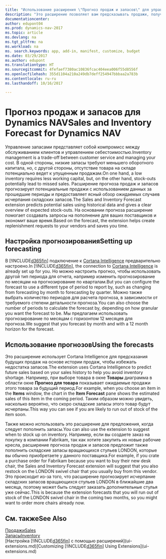 ```yaml
---
title: "Использование расширения \"Прогноз продаж и запасов\" для управления запасами"
description: "Это расширение позволяет вам предсказывать продажи, получать четкую информацию о товарах, которые скоро закончатся, и даже создавать запросы на пополнение для поставщиков."
documentationcenter: 
author: edupont04
ms.prod: dynamics-nav-2017
ms.topic: article
ms.devlang: na
ms.tgt_pltfrm: na
ms.workload: na
ms. search.keywords: app, add-in, manifest, customize, budget
ms.date: 03/29/2017
ms.author: edupont
ms.translationtype: HT
ms.sourcegitcommit: 4fefaef7380ac10836fcac404eea006f55d8556f
ms.openlocfilehash: 355d1104a210a249db7deff254947bbbaa2a783b
ms.contentlocale: ru-ru
ms.lasthandoff: 10/16/2017

---
```

# <a name="sales-and-inventory-forecast-for-dynamics-nav"></a><span data-ttu-id="73183-103">Прогноз продаж и запасов для Dynamics NAV</span><span class="sxs-lookup"><span data-stu-id="73183-103">Sales and Inventory Forecast for Dynamics NAV</span></span>
<span data-ttu-id="73183-104">Управление запасами представляет собой компромисс между обслуживанием клиентов и управлением себестоимостью.</span><span class="sxs-lookup"><span data-stu-id="73183-104">Inventory management is a trade-off between customer service and managing your cost.</span></span> <span data-ttu-id="73183-105">В одной стороны, низкие запасы требуют меньшего оборотного капитала, но, с другой стороны, отсутствие товара на складе потенциально ведет к упущенным продажам.</span><span class="sxs-lookup"><span data-stu-id="73183-105">On one hand, a low inventory requires less working capital, but, on the other hand, stock-outs potentially lead to missed sales.</span></span> <span data-ttu-id="73183-106">Расширение прогноза продаж и запасов прогнозирует потенциальные продажи с использованием данных за прошедшие периоды и предоставляет ясный обзор ожидаемых случаев исчерпания складских запасов.</span><span class="sxs-lookup"><span data-stu-id="73183-106">The Sales and Inventory Forecast extension predicts potential sales using historical data and gives a clear overview of expected stock-outs.</span></span> <span data-ttu-id="73183-107">На основании прогноза расширение помогает создавать запросы на пополнение для ваших поставщиков и экономит ваше время.</span><span class="sxs-lookup"><span data-stu-id="73183-107">Based on the forecast, the extension helps create replenishment requests to your vendors and saves you time.</span></span>  

## <a name="setting-up-forecasting"></a><span data-ttu-id="73183-108">Настройка прогнозирования</span><span class="sxs-lookup"><span data-stu-id="73183-108">Setting up forecasting</span></span>
<span data-ttu-id="73183-109">В [!INCLUDE[d365fin](includes/d365fin_md.md)] подключение к [Cortana Intelligence](https://www.microsoft.com/en-us/cloud-platform/what-is-cortana-intelligence-suite) предварительно настроено.</span><span class="sxs-lookup"><span data-stu-id="73183-109">In [!INCLUDE[d365fin](includes/d365fin_md.md)], the connection to [Cortana Intelligence](https://www.microsoft.com/en-us/cloud-platform/what-is-cortana-intelligence-suite) is already set up for you.</span></span> <span data-ttu-id="73183-110">Но можно настроить прогноз, чтобы использовать другой тип периода для отчета, например изменить прогнозирование по месяцам на прогнозирование по кварталам.</span><span class="sxs-lookup"><span data-stu-id="73183-110">But you can configure the forecast to use a different type of period to report by, such as changing from forecasting by month to forecasting by quarter.</span></span> <span data-ttu-id="73183-111">Можно также выбрать количество периодов для расчета прогноза, в зависимости от требуемого степени детальности прогноза.</span><span class="sxs-lookup"><span data-stu-id="73183-111">You can also choose the number of periods to calculate the forecast by, depending on how granular you want the forecast to be.</span></span> <span data-ttu-id="73183-112">Мы предлагаем использовать прогнозирование по месяцам с горизонтом 12 месяцев для прогноза.</span><span class="sxs-lookup"><span data-stu-id="73183-112">We suggest that you forecast by month and with a 12 month horizon for the forecast.</span></span>  

## <a name="using-the-forecasts"></a><span data-ttu-id="73183-113">Использование прогнозов</span><span class="sxs-lookup"><span data-stu-id="73183-113">Using the forecasts</span></span>
<span data-ttu-id="73183-114">Это расширение использует Cortana Intelligence для предсказания будущих продаж на основе истории продаж, чтобы избежать недостатка запасов.</span><span class="sxs-lookup"><span data-stu-id="73183-114">The extension uses Cortana Intelligence to predict future sales based on your sales history to help you avoid inventory shortage.</span></span> <span data-ttu-id="73183-115">Например, при выборе товара в окне **Товары** диаграмма в области окне **Прогноз для товара** показывает ожидаемые продажи этого товара за будущий период.</span><span class="sxs-lookup"><span data-stu-id="73183-115">For example, when you choose an item in the **Items** window, the chart in the **Item Forecast** pane shows the estimated sales of this item in the coming period.</span></span> <span data-ttu-id="73183-116">Таким образом можно увидеть, насколько вероятно, что скоро складские запасы этого товар будут исчерпаны.</span><span class="sxs-lookup"><span data-stu-id="73183-116">This way you can see if you are likely to run out of stock of the item soon.</span></span>  

<span data-ttu-id="73183-117">Также можно использовать это расширение для предложения, когда следует пополнить запасы.</span><span class="sxs-lookup"><span data-stu-id="73183-117">You can also use the extension to suggest when to stock up on inventory.</span></span> <span data-ttu-id="73183-118">Например, если вы создаете заказ на покупку в компании Fabrikam, так как хотите закупить их новые рабочие кресла, расширение прогноза продаж и запасов предложит также пополнить складские запасы вращающихся стульев LONDON, которые вы обычно приобретаете у данного поставщика.</span><span class="sxs-lookup"><span data-stu-id="73183-118">For example, if you crate a purchase order for Fabrikam because you want to buy their new desk chair, the Sales and Inventory Forecast extension will suggest that you also restock on the LONDON swivel chair that you usually buy from this vendor.</span></span> <span data-ttu-id="73183-119">Это происходит из-за того, что расширение прогнозирует исчерпание складских запасов вращающихся стульев LONDON в ближайшие два месяца, поэтому может быть следует заказать дополнительные стулья уже сейчас.</span><span class="sxs-lookup"><span data-stu-id="73183-119">This is because the extension forecasts that you will run out of stock of the LONDON swivel chair in the coming two months, so you might want to order more chairs already now.</span></span>  

## <a name="see-also"></a><span data-ttu-id="73183-120">См. также</span><span class="sxs-lookup"><span data-stu-id="73183-120">See Also</span></span>
[<span data-ttu-id="73183-121">Продажи</span><span class="sxs-lookup"><span data-stu-id="73183-121">Sales</span></span>](sales-manage-sales.md)  
[<span data-ttu-id="73183-122">Запасы</span><span class="sxs-lookup"><span data-stu-id="73183-122">Inventory</span></span>](inventory-manage-inventory.md)  
<span data-ttu-id="73183-123">[Настройка [!INCLUDE[d365fin](includes/d365fin_md.md)] с помощью расширений](ui-extensions.md)</span><span class="sxs-lookup"><span data-stu-id="73183-123">[Customizing [!INCLUDE[d365fin](includes/d365fin_md.md)] Using Extensions](ui-extensions.md)</span></span>  


